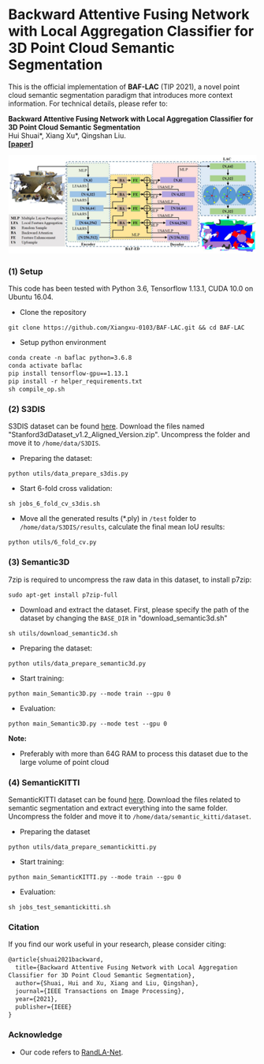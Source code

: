 # Backward Attentive Fusing Network with Local Aggregation Classifier for 3D Point Cloud Semantic Segmentation

This is the official implementation of **BAF-LAC** (TIP 2021), a novel point cloud semantic segmentation paradigm that introduces more context information. For technical details, please refer to:

**Backward Attentive Fusing Network with Local Aggregation Classifier for 3D Point Cloud Semantic Segmentation**<br />
Hui Shuai*, Xiang Xu*, Qingshan Liu. <br />
**[[paper](https://ieeexplore.ieee.org/abstract/document/9410334)]** <br />

![architecture](./imgs/BAF-LAC.jpg)

### (1) Setup
This code has been tested with Python 3.6, Tensorflow 1.13.1, CUDA 10.0 on Ubuntu 16.04.

- Clone the repository
```
git clone https://github.com/Xiangxu-0103/BAF-LAC.git && cd BAF-LAC
```
- Setup python environment
```
conda create -n baflac python=3.6.8
conda activate baflac
pip install tensorflow-gpu==1.13.1
pip install -r helper_requirements.txt
sh compile_op.sh
```

### (2) S3DIS
S3DIS dataset can be found
<a href="https://docs.google.com/forms/d/e/1FAIpQLScDimvNMCGhy_rmBA2gHfDu3naktRm6A8BPwAWWDv-Uhm6Shw/viewform?c=0&w=1">here</a>. 
Download the files named "Stanford3dDataset_v1.2_Aligned_Version.zip". Uncompress the folder and move it to
`/home/data/S3DIS`.

- Preparing the dataset:
```
python utils/data_prepare_s3dis.py
```
- Start 6-fold cross validation:
```
sh jobs_6_fold_cv_s3dis.sh
```
- Move all the generated results (*.ply) in `/test` folder to `/home/data/S3DIS/results`, calculate the final mean IoU results:
```
python utils/6_fold_cv.py
```

### (3) Semantic3D
7zip is required to uncompress the raw data in this dataset, to install p7zip:
```
sudo apt-get install p7zip-full
```
- Download and extract the dataset. First, please specify the path of the dataset by changing the `BASE_DIR` in "download_semantic3d.sh"
```
sh utils/download_semantic3d.sh
```
- Preparing the dataset:
```
python utils/data_prepare_semantic3d.py
```
- Start training:
```
python main_Semantic3D.py --mode train --gpu 0
```
- Evaluation:
```
python main_Semantic3D.py --mode test --gpu 0
```

**Note:**
- Preferably with more than 64G RAM to process this dataset due to the large volume of point cloud

### (4) SemanticKITTI

SemanticKITTI dataset can be found <a href="http://semantic-kitti.org/dataset.html#download">here</a>. Download the files
related to semantic segmentation and extract everything into the same folder. Uncompress the folder and move it to
`/home/data/semantic_kitti/dataset`.

- Preparing the dataset
```
python utils/data_prepare_semantickitti.py
```

- Start training:
```
python main_SemanticKITTI.py --mode train --gpu 0
```

- Evaluation:
```
sh jobs_test_semantickitti.sh
```

### Citation
If you find our work useful in your research, please consider citing:

    @article{shuai2021backward,
      title={Backward Attentive Fusing Network with Local Aggregation Classifier for 3D Point Cloud Semantic Segmentation},
      author={Shuai, Hui and Xu, Xiang and Liu, Qingshan},
      journal={IEEE Transactions on Image Processing},
      year={2021},
      publisher={IEEE}
    }

### Acknowledge
- Our code refers to <a href="https://github.com/QingyongHu/RandLA-Net">RandLA-Net</a>.
